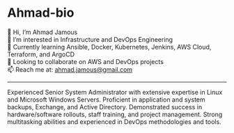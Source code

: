 # Ahmad-bio

👋 Hi, I’m Ahmad Jamous  
👀 I’m interested in Infrastructure and DevOps Engineering  
🌱 Currently learning Ansible, Docker, Kubernetes, Jenkins, AWS Cloud, Terraform, and ArgoCD  
💞️ Looking to collaborate on AWS and DevOps projects  
📫 Reach me at: ahmad.jamous@gmail.com  

---

Experienced Senior System Administrator with extensive expertise in Linux and Microsoft Windows Servers. Proficient in application and system backups, Exchange, and Active Directory. Demonstrated success in hardware/software rollouts, staff training, and project management. Strong multitasking abilities and experienced in DevOps methodologies and tools.